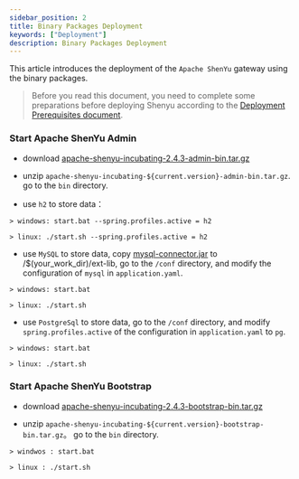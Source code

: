 ```yaml
---
sidebar_position: 2
title: Binary Packages Deployment
keywords: ["Deployment"] 
description: Binary Packages Deployment
---
```


This article introduces the deployment of the `Apache ShenYu` gateway using the binary packages.

> Before you read this document, you need to complete some preparations before deploying Shenyu according to the [Deployment Prerequisites document](./deployment-before.md).

### Start Apache ShenYu Admin

* download [apache-shenyu-incubating-2.4.3-admin-bin.tar.gz](https://archive.apache.org/dist/incubator/shenyu/2.4.3/apache-shenyu-incubating-2.4.3-admin-bin.tar.gz)

* unzip `apache-shenyu-incubating-${current.version}-admin-bin.tar.gz`. go to the `bin` directory.

* use `h2` to store data：

```
> windows: start.bat --spring.profiles.active = h2

> linux: ./start.sh --spring.profiles.active = h2
```

* use `MySQL` to store data, copy [mysql-connector.jar](https://repo1.maven.org/maven2/mysql/mysql-connector-java/8.0.18/mysql-connector-java-8.0.18.jar) to /$(your_work_dir)/ext-lib, go to the `/conf` directory, and modify the configuration of `mysql` in `application.yaml`.

```
> windows: start.bat 

> linux: ./start.sh 
```

* use `PostgreSql` to store data, go to the `/conf` directory, and  modify `spring.profiles.active` of the configuration in `application.yaml` to `pg`.

```
> windows: start.bat 

> linux: ./start.sh 
```

### Start Apache ShenYu Bootstrap

* download [apache-shenyu-incubating-2.4.3-bootstrap-bin.tar.gz](https://archive.apache.org/dist/incubator/shenyu/2.4.3/apache-shenyu-incubating-2.4.3-bootstrap-bin.tar.gz)

* unzip `apache-shenyu-incubating-${current.version}-bootstrap-bin.tar.gz`。 go to the `bin` directory.

```
> windwos : start.bat 

> linux : ./start.sh 
```

